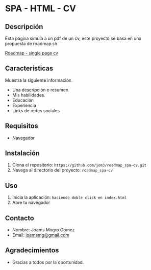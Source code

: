 # SPA - HTML - CV

## Descripción
Esta pagina simula a un pdf de un cv, este proyecto se basa en una propuesta de roadmap.sh

[Roadmap - single page cv](https://roadmap.sh/projects/single-page-cv)

## Características

Muestra la siguiente información.
- Una descripción o resumen.
- Mis habilidades.
- Educación
- Experiencia
- Links de redes sociales

## Requisitos
- Navegador

## Instalación
1. Clona el repositorio: `https://github.com/jom3/roadmap_spa-cv.git`
2. Navega al directorio del proyecto: `roadmap_spa-cv`

## Uso
1. Inicia la aplicación: `haciendo doble click en index.html`
2. Abre tu navegador

## Contacto
- Nombre: Joams Mogro Gomez
- Email: joamsmg@gmail.com

## Agradecimientos
- Gracias a todos por la oportunidad.

